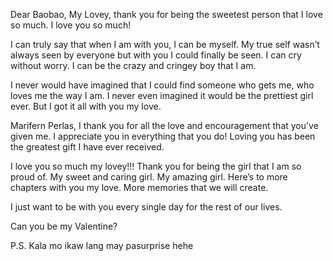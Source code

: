 Dear Baobao,
My Lovey, thank you for being the sweetest person that I love so much. I love you so much!

I can truly say that when I am with you, I can be myself. My true self wasn’t always seen by everyone but with you I could finally be seen. I can cry without worry. I can be the crazy and cringey boy that I am. 

I never would have imagined that I could find someone who gets me, who loves me the way I am. I never even imagined it would be the prettiest girl ever. But I got it all with you my love.

Marifern Perlas, I thank you for all the love and encouragement that you’ve given me. I appreciate you in everything that you do! Loving you has been the greatest gift I have ever received. 


I love you so much my lovey!!! Thank you for being the girl that I am so proud of. My sweet and caring girl. My amazing girl. Here’s to more chapters with you my love. More memories that we will create. 

I just want to be with you every single day for the rest of our lives.

Can you be my Valentine?

P.S. Kala mo ikaw lang may pasurprise hehe
